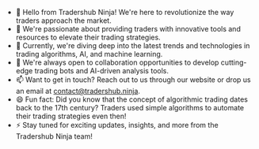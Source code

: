 - 👋 Hello from Tradershub Ninja! We're here to revolutionize the way traders approach the market.
- 👀 We're passionate about providing traders with innovative tools and resources to elevate their trading strategies.
- 🌱 Currently, we're diving deep into the latest trends and technologies in trading algorithms, AI, and machine learning.
- 💞️ We're always open to collaboration opportunities to develop cutting-edge trading bots and AI-driven analysis tools.
- 📫 Want to get in touch? Reach out to us through our website or drop us an email at [contact@tradershub.ninja](mailto:marketingt@tradershub.ninja).
- 😄 Fun fact: Did you know that the concept of algorithmic trading dates back to the 17th century? Traders used simple algorithms to automate their trading strategies even then!
- ⚡️ Stay tuned for exciting updates, insights, and more from the Tradershub Ninja team!

